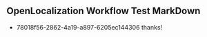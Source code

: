 ## OpenLocalization Workflow Test MarkDown
* 78018f56-2862-4a19-a897-6205ec144306 
thanks!<!--HONumber=Mar16_HO3-->
